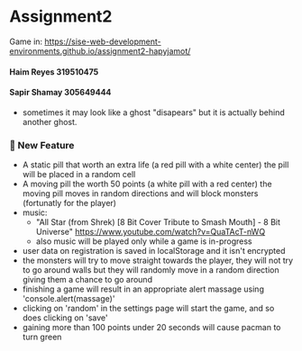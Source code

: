 # Assignment2

Game in: https://sise-web-development-environments.github.io/assignment2-hapyjamot/

#### Haim Reyes 319510475

#### Sapir Shamay 305649444

- sometimes it may look like a ghost "disapears" but it is actually behind another ghost.

### :rocket: New Feature

- A static pill that worth an extra life (a red pill with a white center)
  the pill will be placed in a random cell
- A moving pill the worth 50 points (a white pill with a red center)
  the moving pill moves in random directions and will block monsters
  (fortunatly for the player)
- music:
  - "All Star (from Shrek) [8 Bit Cover Tribute to Smash Mouth] - 8 Bit Universe"
    https://www.youtube.com/watch?v=QuaTAcT-nWQ
  - also music will be played only while a game is in-progress
- user data on registration is saved in localStorage and it isn't encrypted
- the monsters will try to move straight towards the player, they will not try to go around walls but they will randomly move in a random direction giving them a chance to go around
- finishing a game will result in an appropriate alert massage using 'console.alert(massage)'
- clicking on 'random' in the settings page will start the game, and so does clicking on 'save'
- gaining more than 100 points under 20 seconds will cause pacman to turn green
